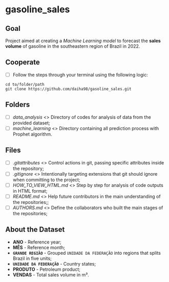 # gasoline_sales

## Goal

Project aimed at creating a *Machine Learning model* to forecast the **sales volume** of gasoline in the southeastern region of Brazil in 2022.

## Cooperate

- [ ] Follow the steps through your terminal using the following logic:

```linux
cd to/folder/path
git clone https://github.com/daiha98/gasoline_sales.git
```

## Folders

- [ ] *data_analysis* <> Directory of codes for analysis of data from the provided dataset;
- [ ] *machine_learning* <> Directory containing all prediction process with Prophet algorithm.

## Files

- [ ] *.gitattributes* <> Control actions in git, passing specific attributes inside the repository;
- [ ] *.gitignore* <> Intentionally targeting extensions that git should ignore when committing to the project;
- [ ] *HOW_TO_VIEW_HTML.md* <> Step by step for analysis of code outputs in HTML format;
- [ ] *README.md* <> Help future contributors in the main understanding of the repositories;;
- [ ] *AUTHORS.md* <> Define the collaborators who built the main stages of the repositories;

## About the Dataset

- **ANO** - Reference year;
- **MÊS** - Reference month;
- **`GRANDE REGIÃO`** - Grouped `UNIDADE DA FEDERAÇÃO` into regions that splits Brazil in five units;
- **`UNIDADE DA FEDERAÇÃO`** - Country states;
- **PRODUTO** - Petroleum product;
- **VENDAS** - Total sales volume in m³.
